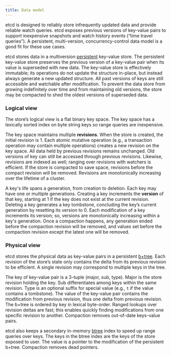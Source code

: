```yaml
---
title: Data model
---
```


etcd is designed to reliably store infrequently updated data and provide reliable watch queries. etcd exposes previous
versions of key-value pairs to support inexpensive snapshots and watch history events (“time travel queries”). A
persistent, multi-version, concurrency-control data model is a good fit for these use cases.

etcd stores data in a multiversion [persistent][persistent-ds] key-value store. The persistent key-value store preserves
the previous version of a key-value pair when its value is superseded with new data. The key-value store is effectively
immutable; its operations do not update the structure in-place, but instead always generate a new updated structure. All
past versions of keys are still accessible and watchable after modification. To prevent the data store from growing
indefinitely over time and from maintaining old versions, the store may be compacted to shed the oldest versions of
superseded data.

### Logical view

The store’s logical view is a flat binary key space. The key space has a lexically sorted index on byte string keys so
range queries are inexpensive.

The key space maintains multiple **revisions**. When the store is created, the initial revision is 1. Each atomic
mutative operation (e.g., a transaction operation may contain multiple operations) creates a new revision on the key
space. All data held by previous revisions remains unchanged. Old versions of key can still be accessed through previous
revisions. Likewise, revisions are indexed as well; ranging over revisions with watchers is efficient. If the store is
compacted to save space, revisions before the compact revision will be removed. Revisions are monotonically increasing
over the lifetime of a cluster.

A key's life spans a generation, from creation to deletion. Each key may have one or multiple generations. Creating a
key increments the **version** of that key, starting at 1 if the key does not exist at the current revision. Deleting a
key generates a key tombstone, concluding the key’s current generation by resetting its version to 0. Each modification
of a key increments its version; so, versions are monotonically increasing within a key's generation. Once a compaction
happens, any generation ended before the compaction revision will be removed, and values set before the compaction
revision except the latest one will be removed.

### Physical view

etcd stores the physical data as key-value pairs in a persistent [b+tree][b+tree]. Each revision of the store’s state
only contains the delta from its previous revision to be efficient. A single revision may correspond to multiple keys in
the tree.

The key of key-value pair is a 3-tuple (major, sub, type). Major is the store revision holding the key. Sub
differentiates among keys within the same revision. Type is an optional suffix for special value (e.g., `t` if the value
contains a tombstone). The value of the key-value pair contains the modification from previous revision, thus one delta
from previous revision. The b+tree is ordered by key in lexical byte-order. Ranged lookups over revision deltas are
fast; this enables quickly finding modifications from one specific revision to another. Compaction removes out-of-date
keys-value pairs.

etcd also keeps a secondary in-memory [btree][btree] index to speed up range queries over keys. The keys in the btree
index are the keys of the store exposed to user. The value is a pointer to the modification of the persistent b+tree.
Compaction removes dead pointers.

[persistent-ds]: https://en.wikipedia.org/wiki/Persistent_data_structure

[btree]: https://en.wikipedia.org/wiki/B-tree

[b+tree]: https://en.wikipedia.org/wiki/B%2B_tree
